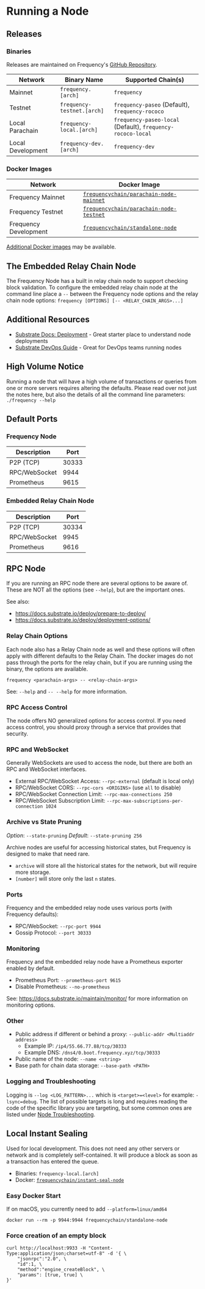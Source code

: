 # Running a Node

## Releases

### Binaries

Releases are maintained on Frequency's [GitHub Repository](https://github.com/LibertyDSNP/frequency/releases).

| Network           | Binary Name                | Supported Chain(s)                                          |
| ----------------- | -------------------------- | ----------------------------------------------------------- |
| Mainnet           | `frequency.[arch]`         | `frequency`                                                 |
| Testnet           | `frequency-testnet.[arch]` | `frequency-paseo` (Default), `frequency-rococo`             |
| Local Parachain   | `frequency-local.[arch]`   | `frequency-paseo-local` (Default), `frequency-rococo-local` |
| Local Development | `frequency-dev.[arch]`     | `frequency-dev`                                             |

### Docker Images

| Network               | Docker Image                                                                                              |
| --------------------- | --------------------------------------------------------------------------------------------------------- |
| Frequency Mainnet     | [`frequencychain/parachain-node-mainnet`](https://hub.docker.com/r/frequencychain/parachain-node-mainnet) |
| Frequency Testnet     | [`frequencychain/parachain-node-testnet`](https://hub.docker.com/r/frequencychain/parachain-node-testnet) |
| Frequency Development | [`frequencychain/standalone-node`](https://hub.docker.com/r/frequencychain/standalone-node)               |

[Additional Docker images](https://hub.docker.com/u/frequencychain) may be available.

## The Embedded Relay Chain Node

The Frequency Node has a built in relay chain node to support checking block validation.
To configure the embedded relay chain node at the command line place a `--` between the Frequency node options and the relay chain node options: `frequency [OPTIONS] [-- <RELAY_CHAIN_ARGS>...]`

## Additional Resources

- [Substrate Docs: Deployment](https://docs.substrate.io/deploy/) - Great starter place to understand node deployments
- [Substrate DevOps Guide](https://paritytech.github.io/devops-guide/) - Great for DevOps teams running nodes

## High Volume Notice

Running a node that will have a high volume of transactions or queries from one or more servers requires altering the defaults.
Please read over not just the notes here, but also the details of all the command line parameters: `./frequency --help`

## Default Ports

### Frequency Node

| Description   | Port  |
| ------------- | ----- |
| P2P (TCP)     | 30333 |
| RPC/WebSocket | 9944  |
| Prometheus    | 9615  |

### Embedded Relay Chain Node

| Description   | Port  |
| ------------- | ----- |
| P2P (TCP)     | 30334 |
| RPC/WebSocket | 9945  |
| Prometheus    | 9616  |

## RPC Node

If you are running an RPC node there are several options to be aware of.
These are NOT all the options (see `--help`), but are the important ones.

See also:

- https://docs.substrate.io/deploy/prepare-to-deploy/
- https://docs.substrate.io/deploy/deployment-options/

### Relay Chain Options

Each node also has a Relay Chain node as well and these options will often apply with different defaults to the Relay Chain.
The docker images do not pass through the ports for the relay chain, but if you are running using the binary, the options are available.

`frequency <parachain-args> -- <relay-chain-args>`

See: `--help` and `-- --help` for more information.

### RPC Access Control

The node offers NO generalized options for access control.
If you need access control, you should proxy through a service that provides that security.

### RPC and WebSocket

Generally WebSockets are used to access the node, but there are both an RPC and WebSocket interfaces.

- External RPC/WebSocket Access: `--rpc-external` (default is local only)
- RPC/WebSocket CORS: `--rpc-cors <ORIGINS>` (use `all` to disable)
- RPC/WebSocket Connection Limit: `--rpc-max-connections 250`
- RPC/WebSocket Subscription Limit: `--rpc-max-subscriptions-per-connection 1024`

### Archive vs State Pruning

_Option_: `--state-pruning`
_Default_: `--state-pruning 256`

Archive nodes are useful for accessing historical states, but Frequency is designed to make that need rare.

- `archive` will store all the historical states for the network, but will require more storage.
- `[number]` will store only the last `n` states.

### Ports

Frequency and the embedded relay node uses various ports (with Frequency defaults):

- RPC/WebSocket: `--rpc-port 9944`
- Gossip Protocol: `--port 30333`

### Monitoring

Frequency and the embedded relay node have a Prometheus exporter enabled by default.

- Prometheus Port: `--prometheus-port 9615`
- Disable Prometheus: `--no-prometheus`

See: https://docs.substrate.io/maintain/monitor/ for more information on monitoring options.

### Other

- Public address if different or behind a proxy: `--public-addr <Multiaddr address>`
  - Example IP: `/ip4/55.66.77.88/tcp/30333`
  - Example DNS: `/dns4/0.boot.frequency.xyz/tcp/30333`
- Public name of the node: `--name <string>`
- Base path for chain data storage: `--base-path <PATH>`

### Logging and Troubleshooting

Logging is `--log <LOG_PATTERN>...` which is `<target>=<level>` for example: `-lsync=debug`.
The list of possible targets is long and requires reading the code of the specific library you are targeting, but some common ones are listed under [Node Troubleshooting](./Troubleshooting.md).

## Local Instant Sealing

Used for local development.
This does not need any other servers or network and is completely self-contained.
It will produce a block as soon as a transaction has entered the queue.

- Binaries: `frequency-local.[arch]`
- Docker: [`frequencychain/instant-seal-node`](https://hub.docker.com/r/frequencychain/instant-seal-node)

### Easy Docker Start

If on macOS, you currently need to add `--platform=linux/amd64`

```
docker run --rm -p 9944:9944 frequencychain/standalone-node
```

### Force creation of an empty block

```
curl http://localhost:9933 -H "Content-Type:application/json;charset=utf-8" -d '{ \
    "jsonrpc":"2.0", \
    "id":1, \
    "method":"engine_createBlock", \
    "params": [true, true] \
}'
```
